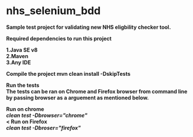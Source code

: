 
# nhs_selenium_bdd

<b>Sample test project for validating new NHS eligbility checker tool.<b>

<b>Required dependencies to run this project<b>

1.Java SE v8<br>
2.Maven<br>
3.Any IDE

<b>Compile the project</b>
mvn clean install -DskipTests


<b>Run the tests</b><br>
<b>The tests can be ran on Chrome and Firefox browser from command line by passing browser as a arguement as mentioned below.</b>

Run on chrome  <br><i>clean test -Dbrowser="chrome"</i><br><
Run on Firefox <br><i>clean test -Dbroser="firefox"</i>
